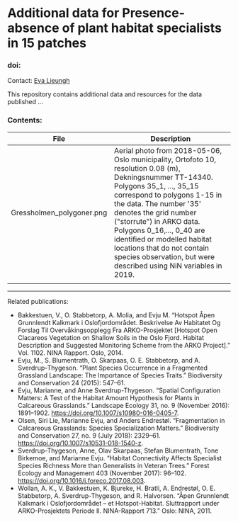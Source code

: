 # Additional data for Presence-absence of plant habitat specialists in 15 patches

### doi: 

Contact: [Eva Lieungh](https://evalieungh.github.io/)

This repository contains additional data and resources for the data published ...

### Contents:

| File | Description |
|--- |---|
| Gressholmen_polygoner.png | Aerial photo from 2018-05-06, Oslo municipality, Ortofoto 10, resolution 0.08 (m), Dekningsnummer	TT-14340. Polygons 35_1, ..., 35_15 correspond to polygons 1-15 in the data. The number '35' denotes the grid number ("storrute") in ARKO data. Polygons 0_16,..., 0_40 are identified or modelled habitat locations that do not contain species observation, but were described using NiN variables in 2019. |
|  |  |




-----------------------------------------------------

Related publications: 

- Bakkestuen, V., O. Stabbetorp, A. Molia, and Evju M. “Hotspot Åpen Grunnlendt Kalkmark i Oslofjordområdet. Beskrivelse Av Habitatet Og Forslag Til Overvåkingsopplegg Fra ARKO-Prosjektet [Hotspot Open Clacareos Vegetation on Shallow Soils in the Oslo Fjord. Habitat Description and Suggested Monitoring Scheme from the ARKO Project].” Vol. 1102. NINA Rapport. Oslo, 2014.
- Evju, M., S. Blumentrath, O. Skarpaas, O. E. Stabbetorp, and A. Sverdrup-Thygeson. “Plant Species Occurrence in a Fragmented Grassland Landscape: The Importance of Species Traits.” Biodiversity and Conservation 24 (2015): 547–61.
- Evju, Marianne, and Anne Sverdrup-Thygeson. “Spatial Configuration Matters: A Test of the Habitat Amount Hypothesis for Plants in Calcareous Grasslands.” Landscape Ecology 31, no. 9 (November 2016): 1891–1902. https://doi.org/10.1007/s10980-016-0405-7.
- Olsen, Siri Lie, Marianne Evju, and Anders Endrestøl. “Fragmentation in Calcareous Grasslands: Species Specialization Matters.” Biodiversity and Conservation 27, no. 9 (July 2018): 2329–61. https://doi.org/10.1007/s10531-018-1540-z.
- Sverdrup-Thygeson, Anne, Olav Skarpaas, Stefan Blumentrath, Tone Birkemoe, and Marianne Evju. “Habitat Connectivity Affects Specialist Species Richness More than Generalists in Veteran Trees.” Forest Ecology and Management 403 (November 2017): 96–102. https://doi.org/10.1016/j.foreco.2017.08.003.
- Wollan, A. K., V. Bakkestuen, K. Bjureke, H. Bratli, A. Endrestøl, O. E. Stabbetorp, A. Sverdrup-Thygeson, and R. Halvorsen. “Åpen  Grunnlendt  Kalkmark  i  Oslofjordområdet  –  et  Hotspot-Habitat. Sluttrapport  under  ARKO-Prosjektets  Periode  II. NINA-Rapport 713.” Oslo: NINA, 2011.
